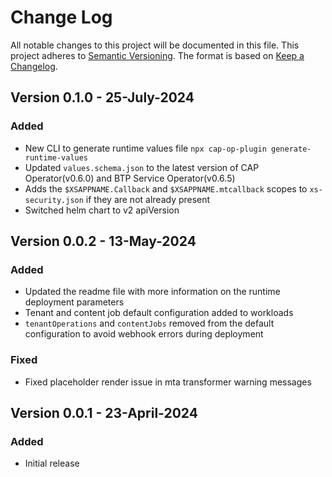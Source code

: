# Change Log

All notable changes to this project will be documented in this file. This project adheres to [Semantic Versioning](http://semver.org/). The format is based on [Keep a Changelog](http://keepachangelog.com/).

## Version 0.1.0 - 25-July-2024

### Added

- New CLI to generate runtime values file `npx cap-op-plugin generate-runtime-values`
- Updated `values.schema.json` to the latest version of CAP Operator(v0.6.0) and BTP Service Operator(v0.6.5)
- Adds the `$XSAPPNAME.Callback` and `$XSAPPNAME.mtcallback` scopes to `xs-security.json` if they are not already present
- Switched helm chart to v2 apiVersion

## Version 0.0.2 - 13-May-2024

### Added

- Updated the readme file with more information on the runtime deployment parameters
- Tenant and content job default configuration added to workloads
- `tenantOperations` and `contentJobs` removed from the default configuration to avoid webhook errors during deployment

### Fixed

- Fixed placeholder render issue in mta transformer warning messages

## Version 0.0.1 - 23-April-2024

### Added

- Initial release
